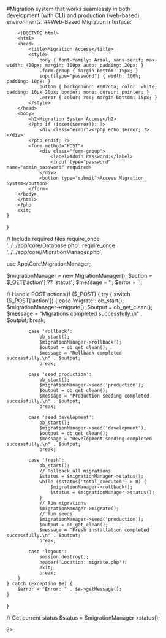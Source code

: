 #Migration system that works seamlessly in both development (with CLI) and production (web-based) environments.
##Web-Based Migration Interface:

<?php
// File: public/admin/migrate.php
// Web-based migration interface for shared hosting environments

session_start();

// Security: Only allow access with proper authentication
if (!isset($_SESSION['admin_authenticated']) || $_SESSION['admin_authenticated'] !== true) {
    // Simple authentication for migration access
    if (isset($_POST['admin_password'])) {
        $adminPassword = 'MigrateAdmin2025!'; // Change this to a secure password
        if ($_POST['admin_password'] === $adminPassword) {
            $_SESSION['admin_authenticated'] = true;
        } else {
            $error = 'Invalid password';
        }
    }
    
    if (!isset($_SESSION['admin_authenticated'])) {
        ?>
        <!DOCTYPE html>
        <html>
        <head>
            <title>Migration Access</title>
            <style>
                body { font-family: Arial, sans-serif; max-width: 400px; margin: 100px auto; padding: 20px; }
                .form-group { margin-bottom: 15px; }
                input[type="password"] { width: 100%; padding: 10px; }
                button { background: #007cba; color: white; padding: 10px 20px; border: none; cursor: pointer; }
                .error { color: red; margin-bottom: 15px; }
            </style>
        </head>
        <body>
            <h2>Migration System Access</h2>
            <?php if (isset($error)): ?>
                <div class="error"><?php echo $error; ?></div>
            <?php endif; ?>
            <form method="POST">
                <div class="form-group">
                    <label>Admin Password:</label>
                    <input type="password" name="admin_password" required>
                </div>
                <button type="submit">Access Migration System</button>
            </form>
        </body>
        </html>
        <?php
        exit;
    }
}

// Include required files
require_once '../../app/core/Database.php';
require_once '../../app/core/MigrationManager.php';

use App\Core\MigrationManager;

$migrationManager = new MigrationManager();
$action = $_GET['action'] ?? 'status';
$message = '';
$error = '';

// Handle POST actions
if ($_POST) {
    try {
        switch ($_POST['action']) {
            case 'migrate':
                ob_start();
                $migrationManager->migrate();
                $output = ob_get_clean();
                $message = "Migrations completed successfully.\n" . $output;
                break;
                
            case 'rollback':
                ob_start();
                $migrationManager->rollback();
                $output = ob_get_clean();
                $message = "Rollback completed successfully.\n" . $output;
                break;
                
            case 'seed_production':
                ob_start();
                $migrationManager->seed('production');
                $output = ob_get_clean();
                $message = "Production seeding completed successfully.\n" . $output;
                break;
                
            case 'seed_development':
                ob_start();
                $migrationManager->seed('development');
                $output = ob_get_clean();
                $message = "Development seeding completed successfully.\n" . $output;
                break;
                
            case 'fresh':
                ob_start();
                // Rollback all migrations
                $status = $migrationManager->status();
                while ($status['total_executed'] > 0) {
                    $migrationManager->rollback();
                    $status = $migrationManager->status();
                }
                // Run migrations
                $migrationManager->migrate();
                // Run seeds
                $migrationManager->seed('production');
                $output = ob_get_clean();
                $message = "Fresh installation completed successfully.\n" . $output;
                break;
                
            case 'logout':
                session_destroy();
                header('Location: migrate.php');
                exit;
                break;
        }
    } catch (Exception $e) {
        $error = "Error: " . $e->getMessage();
    }
}

// Get current status
$status = $migrationManager->status();

?>
<!DOCTYPE html>
<html lang="en">
<head>
    <meta charset="UTF-8">
    <meta name="viewport" content="width=device-width, initial-scale=1.0">
    <title>Database Migration System</title>
    <style>
        * {
            margin: 0;
            padding: 0;
            box-sizing: border-box;
        }
        
        body {
            font-family: -apple-system, BlinkMacSystemFont, 'Segoe UI', Roboto, sans-serif;
            background-color: #f5f5f5;
            color: #333;
            line-height: 1.6;
        }
        
        .container {
            max-width: 1200px;
            margin: 0 auto;
            padding: 20px;
        }
        
        .header {
            background: white;
            padding: 20px;
            border-radius: 8px;
            box-shadow: 0 2px 4px rgba(0,0,0,0.1);
            margin-bottom: 20px;
            display: flex;
            justify-content: space-between;
            align-items: center;
        }
        
        .card {
            background: white;
            padding: 20px;
            border-radius: 8px;
            box-shadow: 0 2px 4px rgba(0,0,0,0.1);
            margin-bottom: 20px;
        }
        
        .btn {
            background: #007cba;
            color: white;
            padding: 10px 20px;
            border: none;
            border-radius: 4px;
            cursor: pointer;
            text-decoration: none;
            display: inline-block;
            margin-right: 10px;
            margin-bottom: 10px;
            transition: background-color 0.3s;
        }
        
        .btn:hover {
            background: #005a87;
        }
        
        .btn-danger {
            background: #dc3545;
        }
        
        .btn-danger:hover {
            background: #c82333;
        }
        
        .btn-warning {
            background: #ffc107;
            color: #333;
        }
        
        .btn-warning:hover {
            background: #e0a800;
        }
        
        .btn-success {
            background: #28a745;
        }
        
        .btn-success:hover {
            background: #218838;
        }
        
        .status-grid {
            display: grid;
            grid-template-columns: 1fr 1fr;
            gap: 20px;
        }
        
        .migration-list {
            max-height: 300px;
            overflow-y: auto;
            border: 1px solid #ddd;
            border-radius: 4px;
            padding: 10px;
        }
        
        .migration-item {
            padding: 8px;
            border-bottom: 1px solid #eee;
            display: flex;
            align-items: center;
        }
        
        .migration-item:last-child {
            border-bottom: none;
        }
        
        .status-icon {
            margin-right: 10px;
            font-weight: bold;
        }
        
        .executed {
            color: #28a745;
        }
        
        .pending {
            color: #ffc107;
        }
        
        .alert {
            padding: 15px;
            border-radius: 4px;
            margin-bottom: 20px;
        }
        
        .alert-success {
            background: #d4edda;
            color: #155724;
            border: 1px solid #c3e6cb;
        }
        
        .alert-danger {
            background: #f8d7da;
            color: #721c24;
            border: 1px solid #f5c6cb;
        }
        
        .log-output {
            background: #f8f9fa;
            border: 1px solid #dee2e6;
            border-radius: 4px;
            padding: 15px;
            font-family: 'Courier New', monospace;
            white-space: pre-wrap;
            max-height: 200px;
            overflow-y: auto;
        }
        
        .warning-box {
            background: #fff3cd;
            color: #856404;
            border: 1px solid #ffeaa7;
            border-radius: 4px;
            padding: 15px;
            margin-bottom: 20px;
        }
        
        .actions-grid {
            display: grid;
            grid-template-columns: repeat(auto-fit, minmax(200px, 1fr));
            gap: 15px;
        }
        
        .action-card {
            border: 1px solid #ddd;
            border-radius: 8px;
            padding: 15px;
            text-align: center;
        }
        
        .action-card h4 {
            margin-bottom: 10px;
            color: #333;
        }
        
        .action-card p {
            font-size: 0.9em;
            color: #666;
            margin-bottom: 15px;
        }
        
        @media (max-width: 768px) {
            .status-grid {
                grid-template-columns: 1fr;
            }
            
            .header {
                flex-direction: column;
                text-align: center;
            }
            
            .header h1 {
                margin-bottom: 10px;
            }
        }
    </style>
</head>
<body>
    <div class="container">
        <div class="header">
            <h1>🗂️ Database Migration System</h1>
            <form method="POST" style="margin: 0;">
                <input type="hidden" name="action" value="logout">
                <button type="submit" class="btn btn-danger">Logout</button>
            </form>
        </div>
        
        <?php if ($message): ?>
            <div class="alert alert-success">
                <strong>Success!</strong><br>
                <div class="log-output"><?php echo htmlspecialchars($message); ?></div>
            </div>
        <?php endif; ?>
        
        <?php if ($error): ?>
            <div class="alert alert-danger">
                <strong>Error!</strong><br>
                <?php echo htmlspecialchars($error); ?>
            </div>
        <?php endif; ?>
        
        <div class="warning-box">
            <strong>⚠️ Production Environment Notice:</strong><br>
            This is a web-based migration interface designed for shared hosting environments. 
            Always backup your database before running migrations in production!
        </div>
        
        <div class="card">
            <h3>📊 Migration Status</h3>
            <div class="status-grid">
                <div>
                    <h4>Summary</h4>
                    <p><strong>Executed:</strong> <?php echo $status['total_executed']; ?> migrations</p>
                    <p><strong>Pending:</strong> <?php echo $status['total_pending']; ?> migrations</p>
                </div>
                <div>
                    <h4>Quick Stats</h4>
                    <p><strong>Database:</strong> Connected ✅</p>
                    <p><strong>Environment:</strong> <?php echo $_SERVER['HTTP_HOST']; ?></p>
                    <p><strong>Last Check:</strong> <?php echo date('Y-m-d H:i:s'); ?></p>
                </div>
            </div>
        </div>
        
        <div class="status-grid">
            <div class="card">
                <h4>✅ Executed Migrations</h4>
                <div class="migration-list">
                    <?php if (empty($status['executed'])): ?>
                        <p>No migrations have been executed yet.</p>
                    <?php else: ?>
                        <?php foreach ($status['executed'] as $migration): ?>
                            <div class="migration-item">
                                <span class="status-icon executed">✓</span>
                                <?php echo htmlspecialchars($migration); ?>
                            </div>
                        <?php endforeach; ?>
                    <?php endif; ?>
                </div>
            </div>
            
            <div class="card">
                <h4>⏳ Pending Migrations</h4>
                <div class="migration-list">
                    <?php if (empty($status['pending'])): ?>
                        <p>No pending migrations. System is up to date!</p>
                    <?php else: ?>
                        <?php foreach ($status['pending'] as $migration): ?>
                            <div class="migration-item">
                                <span class="status-icon pending">•</span>
                                <?php echo htmlspecialchars($migration); ?>
                            </div>
                        <?php endforeach; ?>
                    <?php endif; ?>
                </div>
            </div>
        </div>
        
        <div class="card">
            <h3>🚀 Actions</h3>
            <div class="actions-grid">
                <div class="action-card">
                    <h4>Run Migrations</h4>
                    <p>Execute all pending database migrations</p>
                    <form method="POST">
                        <input type="hidden" name="action" value="migrate">
                        <button type="submit" class="btn btn-success" 
                                <?php echo empty($status['pending']) ? 'disabled' : ''; ?>>
                            Run Migrations
                        </button>
                    </form>
                </div>
                
                <div class="action-card">
                    <h4>Rollback</h4>
                    <p>Rollback the last batch of migrations</p>
                    <form method="POST">
                        <input type="hidden" name="action" value="rollback">
                        <button type="submit" class="btn btn-warning"
                                onclick="return confirm('Are you sure you want to rollback migrations? This cannot be undone!')"
                                <?php echo empty($status['executed']) ? 'disabled' : ''; ?>>
                            Rollback
                        </button>
                    </form>
                </div>
                
                <div class="action-card">
                    <h4>Seed Production</h4>
                    <p>Run production-safe data seeders</p>
                    <form method="POST">
                        <input type="hidden" name="action" value="seed_production">
                        <button type="submit" class="btn">Seed Production</button>
                    </form>
                </div>
                
                <div class="action-card">
                    <h4>Seed Development</h4>
                    <p>Run all seeders including sample data</p>
                    <form method="POST">
                        <input type="hidden" name="action" value="seed_development">
                        <button type="submit" class="btn">Seed Development</button>
                    </form>
                </div>
                
                <div class="action-card">
                    <h4>Fresh Install</h4>
                    <p>Rollback all, migrate, and seed (DESTRUCTIVE)</p>
                    <form method="POST">
                        <input type="hidden" name="action" value="fresh">
                        <button type="submit" class="btn btn-danger"
                                onclick="return confirm('⚠️ WARNING: This will DELETE ALL DATA and reinstall everything! Are you absolutely sure?')">
                            Fresh Install
                        </button>
                    </form>
                </div>
                
                <div class="action-card">
                    <h4>Refresh Status</h4>
                    <p>Check current migration status</p>
                    <a href="migrate.php" class="btn">Refresh</a>
                </div>
            </div>
        </div>
        
        <div class="card">
            <h3>📖 Documentation</h3>
            <ul>
                <li><strong>Migrations:</strong> Database schema changes that can be run and rolled back</li>
                <li><strong>Seeds:</strong> Data population scripts for initial setup</li>
                <li><strong>Production Seeds:</strong> Safe data for production environments</li>
                <li><strong>Development Seeds:</strong> Sample data for testing and development</li>
                <li><strong>Fresh Install:</strong> Complete reset - use with extreme caution!</li>
            </ul>
        </div>
        
        <div class="card">
            <h3>🔧 File Upload Interface</h3>
            <p>To add new migrations or seeders in a shared hosting environment:</p>
            <ol>
                <li>Create your migration/seeder files locally</li>
                <li>Upload them to <code>database/migrations/</code> or <code>database/seeds/</code></li>
                <li>Return to this interface and run the migrations</li>
            </ol>
        </div>
    </div>
</body>
</html>

#MigrationManager for shared hosting:
<?php

namespace App\Core;

use PDO;
use PDOException;
use Exception;

class MigrationManager {
    private $db;
    private $migrationsPath;
    private $seedsPath;
    
    public function __construct() {
        $this->db = Database::connect();
        $this->migrationsPath = dirname(__DIR__, 2) . '/database/migrations/';
        $this->seedsPath = dirname(__DIR__, 2) . '/database/seeds/';
        
        // Ensure directories exist
        if (!is_dir($this->migrationsPath)) {
            mkdir($this->migrationsPath, 0755, true);
        }
        if (!is_dir($this->seedsPath)) {
            mkdir($this->seedsPath, 0755, true);
        }
        
        $this->createMigrationsTable();
    }
    
    /**
     * Create migrations tracking table
     */
    private function createMigrationsTable() {
        try {
            $sql = "CREATE TABLE IF NOT EXISTS migrations (
                id INT AUTO_INCREMENT PRIMARY KEY,
                migration VARCHAR(255) NOT NULL UNIQUE,
                batch INT NOT NULL,
                executed_at TIMESTAMP DEFAULT CURRENT_TIMESTAMP
            )";
            $this->db->exec($sql);
        } catch (PDOException $e) {
            $this->log("Error creating migrations table: " . $e->getMessage());
            throw $e;
        }
    }
    
    /**
     * Run all pending migrations
     */
    public function migrate() {
        try {
            $this->log("Starting migration process...");
            
            $migrations = $this->getPendingMigrations();
            if (empty($migrations)) {
                $this->log("No pending migrations found.");
                return true;
            }
            
            $batch = $this->getNextBatchNumber();
            
            foreach ($migrations as $migration) {
                $this->runMigration($migration, $batch);
            }
            
            $this->log("Migration process completed successfully.");
            return true;
            
        } catch (Exception $e) {
            $this->log("Migration failed: " . $e->getMessage());
            throw $e;
        }
    }
    
    /**
     * Rollback the last batch of migrations
     */
    public function rollback() {
        try {
            $this->log("Starting rollback process...");
            
            $lastBatch = $this->getLastBatch();
            if (!$lastBatch) {
                $this->log("No migrations to rollback.");
                return true;
            }
            
            $migrations = $this->getMigrationsInBatch($lastBatch);
            
            // Rollback in reverse order
            foreach (array_reverse($migrations) as $migration) {
                $this->rollbackMigration($migration);
            }
            
            $this->log("Rollback completed successfully.");
            return true;
            
        } catch (Exception $e) {
            $this->log("Rollback failed: " . $e->getMessage());
            throw $e;
        }
    }
    
    /**
     * Get pending migrations
     */
    private function getPendingMigrations() {
        $allMigrations = $this->getAllMigrationFiles();
        $executedMigrations = $this->getExecutedMigrations();
        
        return array_diff($allMigrations, $executedMigrations);
    }
    
    /**
     * Get all migration files
     */
    private function getAllMigrationFiles() {
        $files = glob($this->migrationsPath . '*.php');
        return array_map('basename', $files, array_fill(0, count($files), '.php'));
    }
    
    /**
     * Get executed migrations
     */
    private function getExecutedMigrations() {
        $stmt = $this->db->query("SELECT migration FROM migrations ORDER BY id");
        return $stmt->fetchAll(PDO::FETCH_COLUMN);
    }
    
    /**
     * Run a single migration
     */
    private function runMigration($migration, $batch) {
        $this->log("Running migration: {$migration}");
        
        try {
            $this->db->beginTransaction();
            
            // Include and execute migration
            $migrationClass = $this->loadMigrationClass($migration);
            $migrationClass->up();
            
            // Record migration
            $stmt = $this->db->prepare("INSERT INTO migrations (migration, batch) VALUES (?, ?)");
            $stmt->execute([$migration, $batch]);
            
            $this->db->commit();
            $this->log("Migration completed: {$migration}");
            
        } catch (Exception $e) {
            $this->db->rollBack();
            $this->log("Migration failed: {$migration} - " . $e->getMessage());
            throw $e;
        }
    }
    
    /**
     * Rollback a single migration
     */
    private function rollbackMigration($migration) {
        $this->log("Rolling back migration: {$migration}");
        
        try {
            $this->db->beginTransaction();
            
            // Include and execute rollback
            $migrationClass = $this->loadMigrationClass($migration);
            $migrationClass->down();
            
            // Remove migration record
            $stmt = $this->db->prepare("DELETE FROM migrations WHERE migration = ?");
            $stmt->execute([$migration]);
            
            $this->db->commit();
            $this->log("Rollback completed: {$migration}");
            
        } catch (Exception $e) {
            $this->db->rollBack();
            $this->log("Rollback failed: {$migration} - " . $e->getMessage());
            throw $e;
        }
    }
    
    /**
     * Load migration class
     */
    private function loadMigrationClass($migration) {
        $filePath = $this->migrationsPath . $migration . '.php';
        
        if (!file_exists($filePath)) {
            throw new Exception("Migration file not found: {$filePath}");
        }
        
        require_once $filePath;
        
        // Extract class name from filename
        $className = $this->getClassNameFromFile($migration);
        
        if (!class_exists($className)) {
            throw new Exception("Migration class not found: {$className}");
        }
        
        return new $className($this->db);
    }
    
    /**
     * Extract class name from migration filename
     */
    private function getClassNameFromFile($filename) {
        // Remove timestamp prefix and convert to PascalCase
        $parts = explode('_', preg_replace('/^\d{4}_\d{2}_\d{2}_\d{6}_/', '', $filename));
        return implode('', array_map('ucfirst', $parts));
    }
    
    /**
     * Get next batch number
     */
    private function getNextBatchNumber() {
        $stmt = $this->db->query("SELECT MAX(batch) FROM migrations");
        $lastBatch = $stmt->fetchColumn();
        return $lastBatch ? $lastBatch + 1 : 1;
    }
    
    /**
     * Get last batch number
     */
    private function getLastBatch() {
        $stmt = $this->db->query("SELECT MAX(batch) FROM migrations");
        return $stmt->fetchColumn();
    }
    
    /**
     * Get migrations in specific batch
     */
    private function getMigrationsInBatch($batch) {
        $stmt = $this->db->prepare("SELECT migration FROM migrations WHERE batch = ? ORDER BY id");
        $stmt->execute([$batch]);
        return $stmt->fetchAll(PDO::FETCH_COLUMN);
    }
    
    /**
     * Run seeders
     */
    public function seed($environment = 'development') {
        try {
            $this->log("Starting seeding process for environment: {$environment}");
            
            $seeders = $this->getSeederFiles($environment);
            
            foreach ($seeders as $seeder) {
                $this->runSeeder($seeder);
            }
            
            $this->log("Seeding completed successfully.");
            return true;
            
        } catch (Exception $e) {
            $this->log("Seeding failed: " . $e->getMessage());
            throw $e;
        }
    }
    
    /**
     * Get seeder files for environment
     */
    private function getSeederFiles($environment) {
        $pattern = $this->seedsPath . "*.php";
        $files = glob($pattern);
        
        $seeders = [];
        foreach ($files as $file) {
            $filename = basename($file, '.php');
            
            // Include all seeders for development, only production-safe for production
            if ($environment === 'development' || strpos($filename, 'production') !== false) {
                $seeders[] = $filename;
            }
        }
        
        // Sort to ensure consistent order
        sort($seeders);
        return $seeders;
    }
    
    /**
     * Run a single seeder
     */
    private function runSeeder($seeder) {
        $this->log("Running seeder: {$seeder}");
        
        try {
            $this->db->beginTransaction();
            
            $seederClass = $this->loadSeederClass($seeder);
            $seederClass->run();
            
            $this->db->commit();
            $this->log("Seeder completed: {$seeder}");
            
        } catch (Exception $e) {
            $this->db->rollBack();
            $this->log("Seeder failed: {$seeder} - " . $e->getMessage());
            throw $e;
        }
    }
    
    /**
     * Load seeder class
     */
    private function loadSeederClass($seeder) {
        $filePath = $this->seedsPath . $seeder . '.php';
        
        if (!file_exists($filePath)) {
            throw new Exception("Seeder file not found: {$filePath}");
        }
        
        require_once $filePath;
        
        $className = $this->getClassNameFromFile($seeder);
        
        if (!class_exists($className)) {
            throw new Exception("Seeder class not found: {$className}");
        }
        
        return new $className($this->db);
    }
    
    /**
     * Create a new migration file
     */
    public function createMigration($name) {
        $timestamp = date('Y_m_d_His');
        $filename = "{$timestamp}_{$name}.php";
        $className = $this->getClassNameFromFile($name);
        
        $template = $this->getMigrationTemplate($className);
        
        $filePath = $this->migrationsPath . $filename;
        file_put_contents($filePath, $template);
        
        $this->log("Migration created: {$filename}");
        return $filePath;
    }
    
    /**
     * Create a new seeder file
     */
    public function createSeeder($name) {
        $filename = "{$name}.php";
        $className = $this->getClassNameFromFile($name);
        
        $template = $this->getSeederTemplate($className);
        
        $filePath = $this->seedsPath . $filename;
        file_put_contents($filePath, $template);
        
        $this->log("Seeder created: {$filename}");
        return $filePath;
    }
    
    /**
     * Get migration template
     */
    private function getMigrationTemplate($className) {
        return "<?php

class {$className} {
    private \$db;
    
    public function __construct(\$db) {
        \$this->db = \$db;
    }
    
    /**
     * Run the migration
     */
    public function up() {
        // Add your migration code here
        \$sql = \"
            -- Your SQL here
        \";
        
        \$this->db->exec(\$sql);
    }
    
    /**
     * Reverse the migration
     */
    public function down() {
        // Add your rollback code here
        \$sql = \"
            -- Your rollback SQL here
        \";
        
        \$this->db->exec(\$sql);
    }
}
";
    }
    
    /**
     * Get seeder template
     */
    private function getSeederTemplate($className) {
        return "<?php

class {$className} {
    private \$db;
    
    public function __construct(\$db) {
        \$this->db = \$db;
    }
    
    /**
     * Run the seeder
     */
    public function run() {
        // Add your seeding code here
        \$data = [
            // Your data here
        ];
        
        foreach (\$data as \$row) {
            \$stmt = \$this->db->prepare(\"INSERT INTO table_name (column1, column2) VALUES (?, ?)\");
            \$stmt->execute([\$row['column1'], \$row['column2']]);
        }
    }
}
";
    }
    
    /**
     * Log message
     */
    private function log($message) {
        $timestamp = date('Y-m-d H:i:s');
        $logMessage = "[{$timestamp}] {$message}" . PHP_EOL;
        
        // Log to file (ensure directory exists and is writable)
        $logFile = dirname(__DIR__, 2) . '/database/migration.log';
        $logDir = dirname($logFile);
        
        if (!is_dir($logDir)) {
            mkdir($logDir, 0755, true);
        }
        
        // Try to write to log file, but don't fail if we can't
        try {
            file_put_contents($logFile, $logMessage, FILE_APPEND | LOCK_EX);
        } catch (Exception $e) {
            // Fallback: output directly if we can't write to file
            if (php_sapi_name() === 'cli') {
                echo "Warning: Could not write to log file. " . $e->getMessage() . "\n";
            }
        }
        
        // Also output to console if running from CLI, or to output buffer for web
        if (php_sapi_name() === 'cli') {
            echo $logMessage;
        } else {
            // For web interface, output directly so it can be captured
            echo $logMessage;
            @ob_flush();
            @flush();
        }
    }
    
    /**
     * Check if running in shared hosting environment
     */
    public function isSharedHosting() {
        // Check for common shared hosting indicators
        $indicators = [
            !function_exists('exec'),
            !function_exists('shell_exec'),
            !function_exists('system'),
            php_sapi_name() !== 'cli',
            isset($_SERVER['HTTP_HOST'])
        ];
        
        return count(array_filter($indicators)) >= 3;
    }
    
    /**
     * Get environment info for shared hosting
     */
    public function getEnvironmentInfo() {
        return [
            'php_version' => PHP_VERSION,
            'sapi' => php_sapi_name(),
            'is_cli' => php_sapi_name() === 'cli',
            'is_shared_hosting' => $this->isSharedHosting(),
            'max_execution_time' => ini_get('max_execution_time'),
            'memory_limit' => ini_get('memory_limit'),
            'upload_max_filesize' => ini_get('upload_max_filesize'),
            'post_max_size' => ini_get('post_max_size'),
            'server_software' => $_SERVER['SERVER_SOFTWARE'] ?? 'Unknown',
            'document_root' => $_SERVER['DOCUMENT_ROOT'] ?? 'Unknown'
        ];
    }
    
    /**
     * Validate shared hosting environment
     */
    public function validateEnvironment() {
        $issues = [];
        
        // Check PHP version
        if (version_compare(PHP_VERSION, '7.4', '<')) {
            $issues[] = 'PHP 7.4 or higher required. Current: ' . PHP_VERSION;
        }
        
        // Check PDO extension
        if (!extension_loaded('pdo')) {
            $issues[] = 'PDO extension is required but not loaded';
        }
        
        if (!extension_loaded('pdo_mysql')) {
            $issues[] = 'PDO MySQL extension is required but not loaded';
        }
        
        // Check database connection
        try {
            $this->db->query('SELECT 1');
        } catch (Exception $e) {
            $issues[] = 'Database connection failed: ' . $e->getMessage();
        }
        
        // Check directory permissions
        $directories = [
            $this->migrationsPath,
            $this->seedsPath,
            dirname(__DIR__, 2) . '/database'
        ];
        
        foreach ($directories as $dir) {
            if (!is_dir($dir)) {
                $issues[] = "Directory does not exist: {$dir}";
            } elseif (!is_readable($dir)) {
                $issues[] = "Directory is not readable: {$dir}";
            }
        }
        
        return [
            'valid' => empty($issues),
            'issues' => $issues,
            'environment' => $this->getEnvironmentInfo()
        ];
    }
    
    /**
     * Get migration status
     */
    public function status() {
        $executed = $this->getExecutedMigrations();
        $pending = $this->getPendingMigrations();
        
        return [
            'executed' => $executed,
            'pending' => $pending,
            'total_executed' => count($executed),
            'total_pending' => count($pending)
        ];
    }
}

#file upload interface for shared hosting:
<?php
// File: public/admin/upload.php
// File upload interface for migrations and seeders in shared hosting

session_start();

// Security check
if (!isset($_SESSION['admin_authenticated']) || $_SESSION['admin_authenticated'] !== true) {
    header('Location: migrate.php');
    exit;
}

$message = '';
$error = '';

// Handle file uploads
if ($_POST && isset($_FILES['migration_file'])) {
    try {
        $uploadType = $_POST['upload_type'];
        $file = $_FILES['migration_file'];
        
        // Validate file
        if ($file['error'] !== UPLOAD_ERR_OK) {
            throw new Exception('File upload error: ' . $file['error']);
        }
        
        if ($file['size'] > 1024 * 1024) { // 1MB limit
            throw new Exception('File too large. Maximum size is 1MB.');
        }
        
        $fileExtension = pathinfo($file['name'], PATHINFO_EXTENSION);
        if ($fileExtension !== 'php') {
            throw new Exception('Only PHP files are allowed.');
        }
        
        // Validate PHP syntax
        $content = file_get_contents($file['tmp_name']);
        if (strpos($content, '<?php') !== 0) {
            throw new Exception('File must start with <?php tag.');
        }
        
        // Check for basic security issues
        $dangerousFunctions = ['exec', 'shell_exec', 'system', 'eval', 'file_get_contents'];
        foreach ($dangerousFunctions as $func) {
            if (strpos($content, $func) !== false) {
                throw new Exception("Dangerous function '{$func}' detected in file.");
            }
        }
        
        // Determine target directory
        $targetDir = $uploadType === 'migration' ? 
            '../../database/migrations/' : 
            '../../database/seeds/';
            
        if (!is_dir($targetDir)) {
            mkdir($targetDir, 0755, true);
        }
        
        // Generate filename if needed
        if ($uploadType === 'migration' && !preg_match('/^\d{4}_\d{2}_\d{2}_\d{6}_/', $file['name'])) {
            $timestamp = date('Y_m_d_His');
            $baseName = pathinfo($file['name'], PATHINFO_FILENAME);
            $newFileName = $timestamp . '_' . $baseName . '.php';
        } else {
            $newFileName = $file['name'];
        }
        
        $targetPath = $targetDir . $newFileName;
        
        // Check if file already exists
        if (file_exists($targetPath)) {
            throw new Exception('File already exists: ' . $newFileName);
        }
        
        // Move uploaded file
        if (move_uploaded_file($file['tmp_name'], $targetPath)) {
            $message = "File uploaded successfully: {$newFileName}";
        } else {
            throw new Exception('Failed to move uploaded file.');
        }
        
    } catch (Exception $e) {
        $error = $e->getMessage();
    }
}

// Get existing files
function getExistingFiles($directory) {
    $files = [];
    if (is_dir($directory)) {
        $fileList = glob($directory . '*.php');
        foreach ($fileList as $file) {
            $files[] = [
                'name' => basename($file),
                'size' => filesize($file),
                'modified' => filemtime($file)
            ];
        }
    }
    return $files;
}

$migrations = getExistingFiles('../../database/migrations/');
$seeders = getExistingFiles('../../database/seeds/');
?>

<!DOCTYPE html>
<html lang="en">
<head>
    <meta charset="UTF-8">
    <meta name="viewport" content="width=device-width, initial-scale=1.0">
    <title>Upload Migration Files</title>
    <style>
        * {
            margin: 0;
            padding: 0;
            box-sizing: border-box;
        }
        
        body {
            font-family: -apple-system, BlinkMacSystemFont, 'Segoe UI', Roboto, sans-serif;
            background-color: #f5f5f5;
            color: #333;
            line-height: 1.6;
        }
        
        .container {
            max-width: 1200px;
            margin: 0 auto;
            padding: 20px;
        }
        
        .header {
            background: white;
            padding: 20px;
            border-radius: 8px;
            box-shadow: 0 2px 4px rgba(0,0,0,0.1);
            margin-bottom: 20px;
            display: flex;
            justify-content: space-between;
            align-items: center;
        }
        
        .card {
            background: white;
            padding: 20px;
            border-radius: 8px;
            box-shadow: 0 2px 4px rgba(0,0,0,0.1);
            margin-bottom: 20px;
        }
        
        .btn {
            background: #007cba;
            color: white;
            padding: 10px 20px;
            border: none;
            border-radius: 4px;
            cursor: pointer;
            text-decoration: none;
            display: inline-block;
            margin-right: 10px;
            transition: background-color 0.3s;
        }
        
        .btn:hover {
            background: #005a87;
        }
        
        .btn-secondary {
            background: #6c757d;
        }
        
        .form-group {
            margin-bottom: 20px;
        }
        
        .form-group label {
            display: block;
            margin-bottom: 5px;
            font-weight: bold;
        }
        
        .form-control {
            width: 100%;
            padding: 10px;
            border: 1px solid #ddd;
            border-radius: 4px;
            font-size: 16px;
        }
        
        .radio-group {
            display: flex;
            gap: 20px;
            margin-bottom: 10px;
        }
        
        .radio-group label {
            font-weight: normal;
            display: flex;
            align-items: center;
            gap: 5px;
        }
        
        .file-upload-area {
            border: 2px dashed #ddd;
            border-radius: 8px;
            padding: 40px 20px;
            text-align: center;
            transition: border-color 0.3s;
        }
        
        .file-upload-area:hover {
            border-color: #007cba;
        }
        
        .file-upload-area.dragover {
            border-color: #007cba;
            background-color: #f0f8ff;
        }
        
        .alert {
            padding: 15px;
            border-radius: 4px;
            margin-bottom: 20px;
        }
        
        .alert-success {
            background: #d4edda;
            color: #155724;
            border: 1px solid #c3e6cb;
        }
        
        .alert-danger {
            background: #f8d7da;
            color: #721c24;
            border: 1px solid #f5c6cb;
        }
        
        .file-list {
            display: grid;
            grid-template-columns: repeat(auto-fill, minmax(300px, 1fr));
            gap: 20px;
        }
        
        .file-item {
            border: 1px solid #ddd;
            border-radius: 8px;
            padding: 15px;
        }
        
        .file-item h5 {
            margin-bottom: 10px;
            color: #007cba;
        }
        
        .file-meta {
            font-size: 0.9em;
            color: #666;
        }
        
        .code-preview {
            background: #f8f9fa;
            border: 1px solid #dee2e6;
            border-radius: 4px;
            padding: 15px;
            font-family: 'Courier New', monospace;
            font-size: 0.9em;
            margin-top: 20px;
        }
        
        .warning-box {
            background: #fff3cd;
            color: #856404;
            border: 1px solid #ffeaa7;
            border-radius: 4px;
            padding: 15px;
            margin-bottom: 20px;
        }
        
        .tab-container {
            margin-bottom: 20px;
        }
        
        .tab-buttons {
            display: flex;
            border-bottom: 1px solid #ddd;
        }
        
        .tab-button {
            padding: 10px 20px;
            background: none;
            border: none;
            cursor: pointer;
            border-bottom: 2px solid transparent;
        }
        
        .tab-button.active {
            border-bottom-color: #007cba;
            color: #007cba;
        }
        
        .tab-content {
            display: none;
            padding-top: 20px;
        }
        
        .tab-content.active {
            display: block;
        }
        
        @media (max-width: 768px) {
            .header {
                flex-direction: column;
                text-align: center;
            }
            
            .header h1 {
                margin-bottom: 10px;
            }
            
            .file-list {
                grid-template-columns: 1fr;
            }
        }
    </style>
</head>
<body>
    <div class="container">
        <div class="header">
            <h1>📁 Upload Migration Files</h1>
            <div>
                <a href="migrate.php" class="btn btn-secondary">← Back to Migration System</a>
            </div>
        </div>
        
        <?php if ($message): ?>
            <div class="alert alert-success">
                <strong>Success!</strong> <?php echo htmlspecialchars($message); ?>
            </div>
        <?php endif; ?>
        
        <?php if ($error): ?>
            <div class="alert alert-danger">
                <strong>Error!</strong> <?php echo htmlspecialchars($error); ?>
            </div>
        <?php endif; ?>
        
        <div class="warning-box">
            <strong>⚠️ Shared Hosting Upload Interface</strong><br>
            This interface allows you to upload migration and seeder files to your shared hosting environment. 
            Only upload files you trust, as they will have access to your database.
        </div>
        
        <div class="card">
            <h3>📤 Upload New File</h3>
            <form method="POST" enctype="multipart/form-data" id="uploadForm">
                <div class="form-group">
                    <label>File Type:</label>
                    <div class="radio-group">
                        <label>
                            <input type="radio" name="upload_type" value="migration" checked>
                            Migration
                        </label>
                        <label>
                            <input type="radio" name="upload_type" value="seeder">
                            Seeder
                        </label>
                    </div>
                </div>
                
                <div class="form-group">
                    <label>Select File (PHP only, max 1MB):</label>
                    <div class="file-upload-area" id="fileUploadArea">
                        <input type="file" name="migration_file" id="migrationFile" 
                               accept=".php" required class="form-control">
                        <p>Click to select a file or drag and drop here</p>
                        <small>Supported: .php files up to 1MB</small>
                    </div>
                </div>
                
                <button type="submit" class="btn">Upload File</button>
            </form>
        </div>
        
        <div class="tab-container">
            <div class="tab-buttons">
                <button class="tab-button active" onclick="showTab('migrations')">
                    📋 Migrations (<?php echo count($migrations); ?>)
                </button>
                <button class="tab-button" onclick="showTab('seeders')">
                    🌱 Seeders (<?php echo count($seeders); ?>)
                </button>
            </div>
            
            <div id="migrations" class="tab-content active">
                <div class="card">
                    <h3>Existing Migration Files</h3>
                    <?php if (empty($migrations)): ?>
                        <p>No migration files found.</p>
                    <?php else: ?>
                        <div class="file-list">
                            <?php foreach ($migrations as $file): ?>
                                <div class="file-item">
                                    <h5><?php echo htmlspecialchars($file['name']); ?></h5>
                                    <div class="file-meta">
                                        Size: <?php echo number_format($file['size']); ?> bytes<br>
                                        Modified: <?php echo date('Y-m-d H:i:s', $file['modified']); ?>
                                    </div>
                                </div>
                            <?php endforeach; ?>
                        </div>
                    <?php endif; ?>
                </div>
            </div>
            
            <div id="seeders" class="tab-content">
                <div class="card">
                    <h3>Existing Seeder Files</h3>
                    <?php if (empty($seeders)): ?>
                        <p>No seeder files found.</p>
                    <?php else: ?>
                        <div class="file-list">
                            <?php foreach ($seeders as $file): ?>
                                <div class="file-item">
                                    <h5><?php echo htmlspecialchars($file['name']); ?></h5>
                                    <div class="file-meta">
                                        Size: <?php echo number_format($file['size']); ?> bytes<br>
                                        Modified: <?php echo date('Y-m-d H:i:s', $file['modified']); ?>
                                    </div>
                                </div>
                            <?php endforeach; ?>
                        </div>
                    <?php endif; ?>
                </div>
            </div>
        </div>
        
        <div class="card">
            <h3>📝 Migration Template</h3>
            <p>Copy this template to create new migration files:</p>
            <div class="code-preview">
&lt;?php

class YourMigrationName {
    private $db;
    
    public function __construct($db) {
        $this->db = $db;
    }
    
    /**
     * Run the migration
     */
    public function up() {
        $sql = "
            CREATE TABLE your_table_name (
                id INT AUTO_INCREMENT PRIMARY KEY,
                name VARCHAR(100) NOT NULL,
                created_at TIMESTAMP DEFAULT CURRENT_TIMESTAMP
            )
        ";
        
        $this->db->exec($sql);
    }
    
    /**
     * Reverse the migration
     */
    public function down() {
        $sql = "DROP TABLE IF EXISTS your_table_name";
        $this->db->exec($sql);
    }
}
            </div>
        </div>
        
        <div class="card">
            <h3>🌱 Seeder Template</h3>
            <p>Copy this template to create new seeder files:</p>
            <div class="code-preview">
&lt;?php

class YourSeederName {
    private $db;
    
    public function __construct($db) {
        $this->db = $db;
    }
    
    /**
     * Run the seeder
     */
    public function run() {
        $data = [
            ['name' => 'Sample 1', 'value' => 'Value 1'],
            ['name' => 'Sample 2', 'value' => 'Value 2'],
        ];
        
        foreach ($data as $row) {
            // Check if data already exists
            $stmt = $this->db->prepare("SELECT COUNT(*) FROM your_table WHERE name = ?");
            $stmt->execute([$row['name']]);
            
            if ($stmt->fetchColumn() == 0) {
                $stmt = $this->db->prepare("INSERT INTO your_table (name, value) VALUES (?, ?)");
                $stmt->execute([$row['name'], $row['value']]);
                echo "Created: {$row['name']}\n";
            } else {
                echo "Already exists: {$row['name']}\n";
            }
        }
    }
}
            </div>
        </div>
        
        <div class="card">
            <h3>💡 Best Practices for Shared Hosting</h3>
            <ul>
                <li><strong>Test Locally First:</strong> Always test your migrations in a local development environment</li>
                <li><strong>Backup Database:</strong> Create a database backup before running migrations in production</li>
                <li><strong>Small Batches:</strong> Upload and run migrations in small batches to avoid timeouts</li>
                <li><strong>Check File Permissions:</strong> Ensure uploaded files have correct permissions</li>
                <li><strong>Monitor Execution Time:</strong> Shared hosting has execution time limits</li>
                <li><strong>Use Transactions:</strong> The system automatically wraps operations in transactions</li>
            </ul>
        </div>
    </div>
    
    <script>
        // Tab switching
        function showTab(tabName) {
            // Hide all tab contents
            document.querySelectorAll('.tab-content').forEach(content => {
                content.classList.remove('active');
            });
            
            // Remove active class from all buttons
            document.querySelectorAll('.tab-button').forEach(button => {
                button.classList.remove('active');
            });
            
            // Show selected tab and mark button as active
            document.getElementById(tabName).classList.add('active');
            event.target.classList.add('active');
        }
        
        // File upload drag and drop
        const fileUploadArea = document.getElementById('fileUploadArea');
        const fileInput = document.getElementById('migrationFile');
        
        fileUploadArea.addEventListener('dragover', (e) => {
            e.preventDefault();
            fileUploadArea.classList.add('dragover');
        });
        
        fileUploadArea.addEventListener('dragleave', () => {
            fileUploadArea.classList.remove('dragover');
        });
        
        fileUploadArea.addEventListener('drop', (e) => {
            e.preventDefault();
            fileUploadArea.classList.remove('dragover');
            
            const files = e.dataTransfer.files;
            if (files.length > 0) {
                fileInput.files = files;
                updateFileInfo(files[0]);
            }
        });
        
        fileInput.addEventListener('change', (e) => {
            if (e.target.files.length > 0) {
                updateFileInfo(e.target.files[0]);
            }
        });
        
        function updateFileInfo(file) {
            const info = document.querySelector('.file-upload-area p');
            info.textContent = `Selected: ${file.name} (${(file.size / 1024).toFixed(1)} KB)`;
        }
        
        // Form validation
        document.getElementById('uploadForm').addEventListener('submit', (e) => {
            const fileInput = document.getElementById('migrationFile');
            
            if (!fileInput.files.length) {
                alert('Please select a file to upload.');
                e.preventDefault();
                return;
            }
            
            const file = fileInput.files[0];
            
            // Check file extension
            if (!file.name.toLowerCase().endsWith('.php')) {
                alert('Please select a PHP file.');
                e.preventDefault();
                return;
            }
            
            // Check file size (1MB = 1048576 bytes)
            if (file.size > 1048576) {
                alert('File is too large. Maximum size is 1MB.');
                e.preventDefault();
                return;
            }
            
            // Show loading state
            const submitButton = e.target.querySelector('button[type="submit"]');
            submitButton.textContent = 'Uploading...';
            submitButton.disabled = true;
        });
    </script>
</body>
</html>

#setup script for shared hosting:
<?php
// File: public/admin/setup.php
// Web-based setup for shared hosting environments

session_start();

// Security check
$setupPassword = 'SetupVuyani2025!'; // Change this to a secure password
$isAuthenticated = false;

if (isset($_POST['setup_password'])) {
    if ($_POST['setup_password'] === $setupPassword) {
        $_SESSION['setup_authenticated'] = true;
        $isAuthenticated = true;
    } else {
        $setupError = 'Invalid setup password';
    }
} elseif (isset($_SESSION['setup_authenticated']) && $_SESSION['setup_authenticated'] === true) {
    $isAuthenticated = true;
}

if (!$isAuthenticated) {
    ?>
    <!DOCTYPE html>
    <html>
    <head>
        <title>Portfolio Setup</title>
        <style>
            body { 
                font-family: Arial, sans-serif; 
                max-width: 500px; 
                margin: 100px auto; 
                padding: 20px;
                background: #f5f5f5;
            }
            .setup-card {
                background: white;
                padding: 30px;
                border-radius: 8px;
                box-shadow: 0 2px 10px rgba(0,0,0,0.1);
            }
            .form-group { margin-bottom: 20px; }
            input[type="password"] { 
                width: 100%; 
                padding: 12px; 
                border: 1px solid #ddd;
                border-radius: 4px;
                font-size: 16px;
            }
            button { 
                background: #007cba; 
                color: white; 
                padding: 12px 25px; 
                border: none; 
                border-radius: 4px;
                cursor: pointer; 
                font-size: 16px;
                width: 100%;
            }
            button:hover { background: #005a87; }
            .error { 
                color: #dc3545; 
                margin-bottom: 15px; 
                padding: 10px;
                background: #f8d7da;
                border-radius: 4px;
            }
            h2 { color: #333; margin-bottom: 20px; text-align: center; }
            .info { 
                background: #d1ecf1; 
                color: #0c5460; 
                padding: 15px; 
                border-radius: 4px; 
                margin-bottom: 20px; 
            }
        </style>
    </head>
    <body>
        <div class="setup-card">
            <h2>🚀 Portfolio Website Setup</h2>
            
            <div class="info">
                <strong>Initial Setup Required</strong><br>
                This will create your database structure and initial configuration for your portfolio website.
            </div>
            
            <?php if (isset($setupError)): ?>
                <div class="error"><?php echo $setupError; ?></div>
            <?php endif; ?>
            
            <form method="POST">
                <div class="form-group">
                    <label>Setup Password:</label>
                    <input type="password" name="setup_password" placeholder="Enter setup password" required>
                </div>
                <button type="submit">Begin Setup</button>
            </form>
        </div>
    </body>
    </html>
    <?php
    exit;
}

// Include required files
require_once '../../app/core/Database.php';
require_once '../../app/core/MigrationManager.php';

use App\Core\MigrationManager;

$step = $_GET['step'] ?? 1;
$message = '';
$error = '';
$setupComplete = false;

// Handle setup steps
if ($_POST && isset($_POST['action'])) {
    try {
        switch ($_POST['action']) {
            case 'create_structure':
                $result = createDirectoryStructure();
                $message = $result['message'];
                break;
                
            case 'create_files':
                $result = createSystemFiles();
                $message = $result['message'];
                break;
                
            case 'test_database':
                $result = testDatabaseConnection();
                $message = $result['message'];
                break;
                
            case 'run_migrations':
                $migrationManager = new MigrationManager();
                ob_start();
                $migrationManager->migrate();
                $output = ob_get_clean();
                $message = "Database migrations completed successfully!\n" . $output;
                break;
                
            case 'run_seeds':
                $migrationManager = new MigrationManager();
                ob_start();
                $migrationManager->seed('production');
                $output = ob_get_clean();
                $message = "Production seeding completed successfully!\n" . $output;
                break;
                
            case 'complete_setup':
                // Mark setup as complete
                $_SESSION['setup_complete'] = true;
                $setupComplete = true;
                $message = "Setup completed successfully! Your portfolio website is ready to use.";
                break;
        }
    } catch (Exception $e) {
        $error = "Error: " . $e->getMessage();
    }
}

function createDirectoryStructure() {
    $directories = [
        '../../database',
        '../../database/migrations',
        '../../database/seeds',
        '../../public/images/blog',
        '../../public/images/projects', 
        '../../public/resources',
        '../../app/core'
    ];
    
    $created = [];
    $existing = [];
    
    foreach ($directories as $dir) {
        if (!is_dir($dir)) {
            if (mkdir($dir, 0755, true)) {
                $created[] = $dir;
            }
        } else {
            $existing[] = $dir;
        }
    }
    
    $message = "Directory structure created!\n";
    if (!empty($created)) {
        $message .= "Created: " . implode(', ', $created) . "\n";
    }
    if (!empty($existing)) {
        $message .= "Already existed: " . implode(', ', $existing) . "\n";
    }
    
    return ['success' => true, 'message' => $message];
}

function createSystemFiles() {
    $files = [
        '../../database/migrations/2025_01_24_120000_create_users_table.php' => getUsersMigration(),
        '../../database/migrations/2025_01_24_120001_create_project_categories_table.php' => getProjectCategoriesMigration(),
        '../../database/migrations/2025_01_24_120002_create_projects_table.php' => getProjectsMigration(),
        '../../database/migrations/2025_01_24_120003_create_blog_categories_table.php' => getBlogCategoriesMigration(),
        '../../database/migrations/2025_01_24_120004_create_blog_posts_table.php' => getBlogPostsMigration(),
        '../../database/migrations/2025_01_24_120005_create_resources_table.php' => getResourcesMigration(),
        '../../database/migrations/2025_01_24_120006_create_contact_submissions_table.php' => getContactSubmissionsMigration(),
        '../../database/seeds/01_production_users_seeder.php' => getUsersSeeder(),
        '../../database/seeds/02_production_project_categories_seeder.php' => getProjectCategoriesSeeder(),
        '../../database/seeds/03_production_blog_categories_seeder.php' => getBlogCategoriesSeeder(),
    ];
    
    $created = [];
    $existing = [];
    
    foreach ($files as $filePath => $content) {
        if (!file_exists($filePath)) {
            file_put_contents($filePath, $content);
            $created[] = basename($filePath);
        } else {
            $existing[] = basename($filePath);
        }
    }
    
    $message = "System files created!\n";
    if (!empty($created)) {
        $message .= "Created: " . implode(', ', $created) . "\n";
    }
    if (!empty($existing)) {
        $message .= "Already existed: " . implode(', ', $existing) . "\n";
    }
    
    return ['success' => true, 'message' => $message];
}

function testDatabaseConnection() {
    try {
        require_once '../../app/core/Database.php';
        $db = App\Core\Database::connect();
        $stmt = $db->query('SELECT 1');
        $result = $stmt->fetch();
        
        if ($result) {
            return ['success' => true, 'message' => 'Database connection successful! ✅'];
        } else {
            throw new Exception('Database query failed');
        }
    } catch (Exception $e) {
        throw new Exception('Database connection failed: ' . $e->getMessage());
    }
}

// Migration content functions (abbreviated for space)
function getUsersMigration() {
    return '<?php

class CreateUsersTable {
    private $db;
    
    public function __construct($db) {
        $this->db = $db;
    }
    
    public function up() {
        $sql = "
            CREATE TABLE users (
                id INT AUTO_INCREMENT PRIMARY KEY,
                username VARCHAR(50) NOT NULL UNIQUE,
                email VARCHAR(100) NOT NULL UNIQUE,
                password VARCHAR(255) NOT NULL,
                first_name VARCHAR(50),
                last_name VARCHAR(50),
                role ENUM(\'user\', \'admin\') DEFAULT \'user\',
                created_at TIMESTAMP DEFAULT CURRENT_TIMESTAMP,
                updated_at TIMESTAMP DEFAULT CURRENT_TIMESTAMP ON UPDATE CURRENT_TIMESTAMP
            )
        ";
        
        $this->db->exec($sql);
    }
    
    public function down() {
        $sql = "DROP TABLE IF EXISTS users";
        $this->db->exec($sql);
    }
}
';
}

function getProjectCategoriesMigration() {
    return '<?php

class CreateProjectCategoriesTable {
    private $db;
    
    public function __construct($db) {
        $this->db = $db;
    }
    
    public function up() {
        $sql = "
            CREATE TABLE project_categories (
                id INT AUTO_INCREMENT PRIMARY KEY,
                name VARCHAR(50) NOT NULL,
                slug VARCHAR(50) NOT NULL UNIQUE,
                parent_id INT NULL,
                description TEXT,
                created_at TIMESTAMP DEFAULT CURRENT_TIMESTAMP,
                updated_at TIMESTAMP DEFAULT CURRENT_TIMESTAMP ON UPDATE CURRENT_TIMESTAMP,
                FOREIGN KEY (parent_id) REFERENCES project_categories(id) ON DELETE SET NULL
            )
        ";
        
        $this->db->exec($sql);
    }
    
    public function down() {
        $sql = "DROP TABLE IF EXISTS project_categories";
        $this->db->exec($sql);
    }
}
';
}

function getProjectsMigration() {
    return '<?php

class CreateProjectsTable {
    private $db;
    
    public function __construct($db) {
        $this->db = $db;
    }
    
    public function up() {
        $sql = "
            CREATE TABLE projects (
                id INT AUTO_INCREMENT PRIMARY KEY,
                title VARCHAR(100) NOT NULL,
                slug VARCHAR(100) NOT NULL UNIQUE,
                description TEXT NOT NULL,
                content LONGTEXT,
                category_id INT NOT NULL,
                featured_image VARCHAR(255),
                client VARCHAR(100),
                completion_date DATE,
                technologies VARCHAR(255),
                project_url VARCHAR(255),
                github_url VARCHAR(255),
                is_featured BOOLEAN DEFAULT FALSE,
                created_at TIMESTAMP DEFAULT CURRENT_TIMESTAMP,
                updated_at TIMESTAMP DEFAULT CURRENT_TIMESTAMP ON UPDATE CURRENT_TIMESTAMP,
                FOREIGN KEY (category_id) REFERENCES project_categories(id)
            )
        ";
        
        $this->db->exec($sql);
    }
    
    public function down() {
        $sql = "DROP TABLE IF EXISTS projects";
        $this->db->exec($sql);
    }
}
';
}

function getBlogCategoriesMigration() {
    return '<?php

class CreateBlogCategoriesTable {
    private $db;
    
    public function __construct($db) {
        $this->db = $db;
    }
    
    public function up() {
        $sql = "
            CREATE TABLE blog_categories (
                id INT AUTO_INCREMENT PRIMARY KEY,
                name VARCHAR(50) NOT NULL,
                slug VARCHAR(50) NOT NULL UNIQUE,
                description TEXT,
                created_at TIMESTAMP DEFAULT CURRENT_TIMESTAMP,
                updated_at TIMESTAMP DEFAULT CURRENT_TIMESTAMP ON UPDATE CURRENT_TIMESTAMP
            )
        ";
        
        $this->db->exec($sql);
    }
    
    public function down() {
        $sql = "DROP TABLE IF EXISTS blog_categories";
        $this->db->exec($sql);
    }
}
';
}

function getBlogPostsMigration() {
    return '<?php

class CreateBlogPostsTable {
    private $db;
    
    public function __construct($db) {
        $this->db = $db;
    }
    
    public function up() {
        $sql = "
            CREATE TABLE blog_posts (
                id INT AUTO_INCREMENT PRIMARY KEY,
                title VARCHAR(200) NOT NULL,
                slug VARCHAR(200) NOT NULL UNIQUE,
                excerpt TEXT,
                content LONGTEXT NOT NULL,
                featured_image VARCHAR(255),
                category_id INT,
                author_id INT NOT NULL,
                status ENUM(\'draft\', \'published\') DEFAULT \'draft\',
                is_featured BOOLEAN DEFAULT FALSE,
                views INT DEFAULT 0,
                published_at TIMESTAMP NULL,
                created_at TIMESTAMP DEFAULT CURRENT_TIMESTAMP,
                updated_at TIMESTAMP DEFAULT CURRENT_TIMESTAMP ON UPDATE CURRENT_TIMESTAMP,
                FOREIGN KEY (category_id) REFERENCES blog_categories(id) ON DELETE SET NULL,
                FOREIGN KEY (author_id) REFERENCES users(id)
            )
        ";
        
        $this->db->exec($sql);
    }
    
    public function down() {
        $sql = "DROP TABLE IF EXISTS blog_posts";
        $this->db->exec($sql);
    }
}
';
}

function getResourcesMigration() {
    return '<?php

class CreateResourcesTable {
    private $db;
    
    public function __construct($db) {
        $this->db = $db;
    }
    
    public function up() {
        $sql = "
            CREATE TABLE resources (
                id INT AUTO_INCREMENT PRIMARY KEY,
                title VARCHAR(200) NOT NULL,
                slug VARCHAR(200) NOT NULL UNIQUE,
                description TEXT,
                file_path VARCHAR(255) NOT NULL,
                file_size INT,
                file_type VARCHAR(50),
                thumbnail VARCHAR(255),
                download_count INT DEFAULT 0,
                requires_login BOOLEAN DEFAULT TRUE,
                author_id INT NOT NULL,
                status ENUM(\'draft\', \'published\') DEFAULT \'draft\',
                created_at TIMESTAMP DEFAULT CURRENT_TIMESTAMP,
                updated_at TIMESTAMP DEFAULT CURRENT_TIMESTAMP ON UPDATE CURRENT_TIMESTAMP,
                FOREIGN KEY (author_id) REFERENCES users(id)
            )
        ";
        
        $this->db->exec($sql);
    }
    
    public function down() {
        $sql = "DROP TABLE IF EXISTS resources";
        $this->db->exec($sql);
    }
}
';
}

function getContactSubmissionsMigration() {
    return '<?php

class CreateContactSubmissionsTable {
    private $db;
    
    public function __construct($db) {
        $this->db = $db;
    }
    
    public function up() {
        $sql = "
            CREATE TABLE contact_submissions (
                id INT AUTO_INCREMENT PRIMARY KEY,
                name VARCHAR(100) NOT NULL,
                email VARCHAR(100) NOT NULL,
                subject VARCHAR(200),
                message TEXT NOT NULL,
                ip_address VARCHAR(45),
                is_read BOOLEAN DEFAULT FALSE,
                created_at TIMESTAMP DEFAULT CURRENT_TIMESTAMP
            )
        ";
        
        $this->db->exec($sql);
    }
    
    public function down() {
        $sql = "DROP TABLE IF EXISTS contact_submissions";
        $this->db->exec($sql);
    }
}
';
}

function getUsersSeeder() {
    return '<?php

class ProductionUsersSeeder {
    private $db;
    
    public function __construct($db) {
        $this->db = $db;
    }
    
    public function run() {
        $adminData = [
            \'username\' => \'admin\',
            \'email\' => \'admin@vuyanim.com\',
            \'password\' => password_hash(\'change_this_password_123!\', PASSWORD_DEFAULT),
            \'first_name\' => \'Vuyani\',
            \'last_name\' => \'Magibisela\',
            \'role\' => \'admin\'
        ];
        
        $stmt = $this->db->prepare("SELECT COUNT(*) FROM users WHERE email = ?");
        $stmt->execute([$adminData[\'email\']]);
        
        if ($stmt->fetchColumn() == 0) {
            $stmt = $this->db->prepare("
                INSERT INTO users (username, email, password, first_name, last_name, role) 
                VALUES (?, ?, ?, ?, ?, ?)
            ");
            $stmt->execute([
                $adminData[\'username\'],
                $adminData[\'email\'], 
                $adminData[\'password\'],
                $adminData[\'first_name\'],
                $adminData[\'last_name\'],
                $adminData[\'role\']
            ]);
            
            echo "Admin user created successfully.\n";
        } else {
            echo "Admin user already exists, skipping...\n";
        }
    }
}
';
}

function getProjectCategoriesSeeder() {
    return '<?php

class ProductionProjectCategoriesSeeder {
    private $db;
    
    public function __construct($db) {
        $this->db = $db;
    }
    
    public function run() {
        $categories = [
            [\'name\' => \'Digital Design\', \'slug\' => \'digital-design\', \'parent_id\' => null, \'description\' => \'Digital design projects\'],
            [\'name\' => \'Web Development\', \'slug\' => \'web-dev\', \'parent_id\' => null, \'description\' => \'Web development projects\'],
            [\'name\' => \'App Development\', \'slug\' => \'app-dev\', \'parent_id\' => null, \'description\' => \'Mobile apps\'],
            [\'name\' => \'Game Development\', \'slug\' => \'game-dev\', \'parent_id\' => null, \'description\' => \'Games\'],
            [\'name\' => \'Maker Projects\', \'slug\' => \'maker-projects\', \'parent_id\' => null, \'description\' => \'DIY projects\']
        ];
        
        foreach ($categories as $category) {
            $stmt = $this->db->prepare("SELECT COUNT(*) FROM project_categories WHERE slug = ?");
            $stmt->execute([$category[\'slug\']]);
            
            if ($stmt->fetchColumn() == 0) {
                $stmt = $this->db->prepare("INSERT INTO project_categories (name, slug, parent_id, description) VALUES (?, ?, ?, ?)");
                $stmt->execute([$category[\'name\'], $category[\'slug\'], $category[\'parent_id\'], $category[\'description\']]);
                echo "Category created: {$category[\'name\']}\n";
            }
        }
    }
}
';
}

function getBlogCategoriesSeeder() {
    return '<?php

class ProductionBlogCategoriesSeeder {
    private $db;
    
    public function __construct($db) {
        $this->db = $db;
    }
    
    public function run() {
        $categories = [
            [\'name\' => \'Articles\', \'slug\' => \'articles\', \'description\' => \'General articles\'],
            [\'name\' => \'Tutorials\', \'slug\' => \'tutorials\', \'description\' => \'Step-by-step guides\'],
            [\'name\' => \'Resources\', \'slug\' => \'resources\', \'description\' => \'Downloadable resources\'],
            [\'name\' => \'News\', \'slug\' => \'news\', \'description\' => \'Latest updates\']
        ];
        
        foreach ($categories as $category) {
            $stmt = $this->db->prepare("SELECT COUNT(*) FROM blog_categories WHERE slug = ?");
            $stmt->execute([$category[\'slug\']]);
            
            if ($stmt->fetchColumn() == 0) {
                $stmt = $this->db->prepare("INSERT INTO blog_categories (name, slug, description) VALUES (?, ?, ?)");
                $stmt->execute([$category[\'name\'], $category[\'slug\'], $category[\'description\']]);
                echo "Blog category created: {$category[\'name\']}\n";
            }
        }
    }
}
';
}

?>
<!DOCTYPE html>
<html lang="en">
<head>
    <meta charset="UTF-8">
    <meta name="viewport" content="width=device-width, initial-scale=1.0">
    <title>Portfolio Website Setup</title>
    <style>
        * {
            margin: 0;
            padding: 0;
            box-sizing: border-box;
        }
        
        body {
            font-family: -apple-system, BlinkMacSystemFont, 'Segoe UI', Roboto, sans-serif;
            background: linear-gradient(135deg, #667eea 0%, #764ba2 100%);
            min-height: 100vh;
            color: #333;
        }
        
        .container {
            max-width: 800px;
            margin: 0 auto;
            padding: 20px;
        }
        
        .setup-card {
            background: white;
            border-radius: 12px;
            box-shadow: 0 10px 30px rgba(0,0,0,0.2);
            overflow: hidden;
            margin-bottom: 20px;
        }
        
        .header {
            background: linear-gradient(135deg, #f5b642 0%, #e5a632 100%);
            color: white;
            padding: 30px;
            text-align: center;
        }
        
        .header h1 {
            font-size: 2.5rem;
            margin-bottom: 10px;
        }
        
        .header p {
            font-size: 1.1rem;
            opacity: 0.9;
        }
        
        .content {
            padding: 30px;
        }
        
        .step-indicator {
            display: flex;
            justify-content: center;
            margin-bottom: 30px;
        }
        
        .step {
            width: 40px;
            height: 40px;
            border-radius: 50%;
            background: #e9ecef;
            display: flex;
            align-items: center;
            justify-content: center;
            margin: 0 10px;
            font-weight: bold;
            transition: all 0.3s;
        }
        
        .step.active {
            background: #f5b642;
            color: white;
        }
        
        .step.completed {
            background: #28a745;
            color: white;
        }
        
        .step-connector {
            height: 2px;
            width: 50px;
            background: #e9ecef;
            margin-top: 19px;
        }
        
        .step-connector.completed {
            background: #28a745;
        }
        
        .btn {
            background: #f5b642;
            color: white;
            padding: 12px 25px;
            border: none;
            border-radius: 6px;
            cursor: pointer;
            font-size: 16px;
            font-weight: bold;
            transition: all 0.3s;
            text-decoration: none;
            display: inline-block;
            margin-right: 10px;
        }
        
        .btn:hover {
            background: #e5a632;
            transform: translateY(-2px);
        }
        
        .btn-secondary {
            background: #6c757d;
        }
        
        .btn-secondary:hover {
            background: #545b62;
        }
        
        .btn-success {
            background: #28a745;
        }
        
        .btn-success:hover {
            background: #218838;
        }
        
        .alert {
            padding: 15px;
            border-radius: 6px;
            margin-bottom: 20px;
        }
        
        .alert-success {
            background: #d4edda;
            color: #155724;
            border: 1px solid #c3e6cb;
        }
        
        .alert-danger {
            background: #f8d7da;
            color: #721c24;
            border: 1px solid #f5c6cb;
        }
        
        .alert-info {
            background: #d1ecf1;
            color: #0c5460;
            border: 1px solid #bee5eb;
        }
        
        .log-output {
            background: #f8f9fa;
            border: 1px solid #dee2e6;
            border-radius: 6px;
            padding: 15px;
            font-family: 'Courier New', monospace;
            white-space: pre-wrap;
            max-height: 300px;
            overflow-y: auto;
            margin-top: 15px;
        }
        
        .setup-steps {
            display: grid;
            gap: 20px;
        }
        
        .setup-step {
            border: 1px solid #dee2e6;
            border-radius: 8px;
            padding: 20px;
            transition: all 0.3s;
        }
        
        .setup-step:hover {
            box-shadow: 0 4px 12px rgba(0,0,0,0.1);
        }
        
        .step-title {
            font-size: 1.2rem;
            font-weight: bold;
            margin-bottom: 10px;
            color: #495057;
        }
        
        .step-description {
            color: #6c757d;
            margin-bottom: 15px;
        }
        
        .step-status {
            display: inline-block;
            padding: 4px 12px;
            border-radius: 20px;
            font-size: 0.8rem;
            font-weight: bold;
            margin-bottom: 15px;
        }
        
        .status-pending {
            background: #fff3cd;
            color: #856404;
        }
        
        .status-completed {
            background: #d4edda;
            color: #155724;
        }
        
        .completion-card {
            text-align: center;
            padding: 40px;
        }
        
        .completion-card h2 {
            color: #28a745;
            margin-bottom: 20px;
            font-size: 2rem;
        }
        
        .completion-card .icon {
            font-size: 4rem;
            margin-bottom: 20px;
        }
        
        .next-steps {
            background: #f8f9fa;
            border-radius: 8px;
            padding: 20px;
            margin-top: 20px;
        }
        
        .next-steps h4 {
            margin-bottom: 15px;
            color: #495057;
        }
        
        .next-steps ul {
            list-style: none;
            padding: 0;
        }
        
        .next-steps li {
            padding: 8px 0;
            border-bottom: 1px solid #dee2e6;
        }
        
        .next-steps li:last-child {
            border-bottom: none;
        }
        
        @media (max-width: 768px) {
            .container {
                padding: 10px;
            }
            
            .header h1 {
                font-size: 2rem;
            }
            
            .content {
                padding: 20px;
            }
            
            .step-indicator {
                flex-wrap: wrap;
            }
        }
    </style>
</head>
<body>
    <div class="container">
        <div class="setup-card">
            <div class="header">
                <h1>🚀 Portfolio Setup</h1>
                <p>Shared Hosting Environment</p>
            </div>
            
            <div class="content">
                <?php if ($message): ?>
                    <div class="alert alert-success">
                        <strong>Success!</strong><br>
                        <div class="log-output"><?php echo htmlspecialchars($message); ?></div>
                    </div>
                <?php endif; ?>
                
                <?php if ($error): ?>
                    <div class="alert alert-danger">
                        <strong>Error!</strong><br>
                        <?php echo htmlspecialchars($error); ?>
                    </div>
                <?php endif; ?>
                
                <?php if ($setupComplete): ?>
                    <div class="completion-card">
                        <div class="icon">🎉</div>
                        <h2>Setup Complete!</h2>
                        <p>Your portfolio website has been successfully set up and is ready to use.</p>
                        
                        <div class="next-steps">
                            <h4>🔑 Admin Login Details:</h4>
                            <ul>
                                <li><strong>Email:</strong> admin@vuyanim.com</li>
                                <li><strong>Password:</strong> change_this_password_123!</li>
                            </ul>
                        </div>
                        
                        <div class="next-steps">
                            <h4>📋 Next Steps:</h4>
                            <ul>
                                <li>1. Change the default admin password immediately</li>
                                <li>2. Access the migration system: <a href="migrate.php" target="_blank">migrate.php</a></li>
                                <li>3. Upload additional files: <a href="upload.php" target="_blank">upload.php</a></li>
                                <li>4. Add your project images to public/images/projects/</li>
                                <li>5. Add your blog images to public/images/blog/</li>
                            </ul>
                        </div>
                        
                        <div style="margin-top: 30px;">
                            <a href="../../" class="btn btn-success">Visit Your Website</a>
                            <a href="migrate.php" class="btn">Migration System</a>
                        </div>
                    </div>
                <?php else: ?>
                    <div class="setup-steps">
                        <div class="setup-step">
                            <div class="step-title">📁 Step 1: Create Directory Structure</div>
                            <div class="step-description">Create necessary directories for migrations, seeds, and uploads.</div>
                            <form method="POST">
                                <input type="hidden" name="action" value="create_structure">
                                <button type="submit" class="btn">Create Directories</button>
                            </form>
                        </div>
                        
                        <div class="setup-step">
                            <div class="step-title">📄 Step 2: Create System Files</div>
                            <div class="step-description">Generate migration and seeder files for database structure.</div>
                            <form method="POST">
                                <input type="hidden" name="action" value="create_files">
                                <button type="submit" class="btn">Create Files</button>
                            </form>
                        </div>
                        
                        <div class="setup-step">
                            <div class="step-title">🔍 Step 3: Test Database Connection</div>
                            <div class="step-description">Verify that your database configuration is working correctly.</div>
                            <form method="POST">
                                <input type="hidden" name="action" value="test_database">
                                <button type="submit" class="btn">Test Database</button>
                            </form>
                        </div>
                        
                        <div class="setup-step">
                            <div class="step-title">🗂️ Step 4: Run Database Migrations</div>
                            <div class="step-description">Create the database tables required for your portfolio.</div>
                            <form method="POST">
                                <input type="hidden" name="action" value="run_migrations">
                                <button type="submit" class="btn">Run Migrations</button>
                            </form>
                        </div>
                        
                        <div class="setup-step">
                            <div class="step-title">🌱 Step 5: Seed Initial Data</div>
                            <div class="step-description">Add essential data like admin user and categories.</div>
                            <form method="POST">
                                <input type="hidden" name="action" value="run_seeds">
                                <button type="submit" class="btn">Run Seeds</button>
                            </form>
                        </div>
                        
                        <div class="setup-step">
                            <div class="step-title">✅ Step 6: Complete Setup</div>
                            <div class="step-description">Finalize the setup process and get your login details.</div>
                            <form method="POST">
                                <input type="hidden" name="action" value="complete_setup">
                                <button type="submit" class="btn btn-success">Complete Setup</button>
                            </form>
                        </div>
                    </div>
                    
                    <div class="alert alert-info" style="margin-top: 30px;">
                        <strong>💡 Setup Tips for Shared Hosting:</strong><br>
                        • Run each step individually to avoid timeout issues<br>
                        • Ensure your database credentials are correct in app/config/database.php<br>
                        • Make sure the database exists before running migrations<br>
                        • If you encounter timeout errors, try refreshing and continuing
                    </div>
                <?php endif; ?>
            </div>
        </div>
    </div>
    
    <script>
        // Auto-scroll to show new messages
        const logOutputs = document.querySelectorAll('.log-output');
        logOutputs.forEach(output => {
            output.scrollTop = output.scrollHeight;
        });
        
        // Form submission feedback
        const forms = document.querySelectorAll('form');
        forms.forEach(form => {
            form.addEventListener('submit', (e) => {
                const button = form.querySelector('button[type="submit"]');
                const originalText = button.textContent;
                button.textContent = 'Processing...';
                button.disabled = true;
                
                // Re-enable after 10 seconds in case of issues
                setTimeout(() => {
                    button.textContent = originalText;
                    button.disabled = false;
                }, 10000);
            });
        });
    </script>
</body>
</html>

#README specifically for shared hosting:
# Migration & Seeding System Documentation
## Shared Hosting Edition

## Overview

This migration and seeding system provides a robust, automated way to manage your database schema and populate it with initial data. **This version is specifically designed for shared hosting environments** where CLI access is not available.

## 🌐 **Shared Hosting Setup**

### **For Production (Shared Hosting):**

1. **Upload Files via FTP/File Manager:**
   ```
   /public/admin/setup.php       # Web-based setup interface
   /public/admin/migrate.php     # Web-based migration manager
   /public/admin/upload.php      # File upload interface
   /app/core/MigrationManager.php # Core migration system
   ```

2. **Access Setup Interface:**
   ```
   https://yoursite.com/admin/setup.php
   ```
   - Password: `SetupVuyani2025!` (change this in the file)
   - Follow the step-by-step web interface

3. **Database Configuration:**
   - Update `app/config/database.php` with your hosting provider's database details
   - Ensure your database exists before running setup

### **For Development (Local with CLI):**

```bash
# Quick start with automated setup
php setup.php

# Manual CLI commands
php migrate.php status
php migrate.php migrate
php migrate.php seed production
```

## 🔒 **Security for Shared Hosting**

### **Change Default Passwords:**
1. **Setup Password** in `setup.php`: Change `SetupVuyani2025!`
2. **Migration Access** in `migrate.php`: Change `MigrateAdmin2025!`
3. **Admin Account**: Change `change_this_password_123!` after first login

### **Secure the Admin Directory:**
Add `.htaccess` to `/public/admin/`:
```apache
# Restrict access to admin files
<Files "*.php">
    Order Allow,Deny
    Allow from YOUR_IP_ADDRESS
    # Or use password protection
</Files>
```

## 📋 **Step-by-Step Shared Hosting Guide**

### **Step 1: Upload Core Files**
Upload these files to your shared hosting:
- `app/core/MigrationManager.php`
- `public/admin/setup.php`
- `public/admin/migrate.php` 
- `public/admin/upload.php`

### **Step 2: Configure Database**
Update `app/config/database.php`:
```php
<?php
return [
    'host' => 'your_db_host',        // Usually localhost
    'dbname' => 'your_db_name',      // Your database name
    'user' => 'your_db_user',        // Your database username
    'password' => 'your_db_password', // Your database password
    'charset' => 'utf8mb4',
    'options' => [
        PDO::ATTR_ERRMODE => PDO::ERRMODE_EXCEPTION,
        PDO::ATTR_DEFAULT_FETCH_MODE => PDO::FETCH_ASSOC,
        PDO::ATTR_EMULATE_PREPARES => false,
    ]
];
```

### **Step 3: Run Web Setup**
1. Navigate to: `https://yoursite.com/admin/setup.php`
2. Enter setup password: `SetupVuyani2025!`
3. Follow each step in the web interface:
   - Create directories
   - Create system files
   - Test database connection
   - Run migrations
   - Seed initial data
   - Complete setup

### **Step 4: Access Migration System**
Navigate to: `https://yoursite.com/admin/migrate.php`
- Password: `MigrateAdmin2025!`
- View migration status
- Run migrations
- Manage seeders

## 🌐 **Web Interface Features**

### **Migration Manager (`migrate.php`)**
- ✅ View migration status
- 🚀 Run pending migrations  
- ⏪ Rollback migrations
- 🌱 Run production/development seeds
- 🔄 Fresh installation (destructive)
- 📊 Real-time progress feedback

### **File Upload Interface (`upload.php`)**
- 📤 Upload new migration files
- 📤 Upload new seeder files
- 📋 View existing files
- 🔍 File validation and security checks
- 📝 Code templates and examples

### **Setup Interface (`setup.php`)**
- 📁 Automated directory creation
- 📄 System file generation
- 🔍 Database connection testing
- 🗂️ Migration execution
- 🌱 Initial data seeding

## 📝 **Creating New Migrations for Shared Hosting**

### **Method 1: Local Development + Upload**
1. Create migration locally using CLI: `php migrate.php create:migration add_new_feature`
2. Upload the generated file via FTP to `database/migrations/`
3. Run via web interface: `https://yoursite.com/admin/migrate.php`

### **Method 2: Direct Upload via Web Interface**
1. Create migration file locally with proper naming: `2025_01_24_143022_add_new_feature.php`
2. Use upload interface: `https://yoursite.com/admin/upload.php`
3. Select "Migration" type and upload file
4. Run via migration manager

### **Method 3: Direct File Creation**
1. Use your hosting file manager or FTP
2. Create file in `database/migrations/` with timestamp prefix
3. Use the templates provided in the upload interface

## ⚠️ **Shared Hosting Limitations & Solutions**

### **Execution Time Limits**
**Problem:** Shared hosting limits script execution time
**Solution:** 
- Run migrations in small batches
- Use the web interface's step-by-step process
- Break large data migrations into smaller files

### **Memory Limits**
**Problem:** Large data imports may exceed memory limits
**Solution:**
- Process data in smaller chunks
- Use database streaming for large datasets
- Monitor memory usage in migration logs

### **File Permissions**
**Problem:** Cannot create directories or write files
**Solution:**
- Pre-create directories via FTP/File Manager
- Set proper permissions (755 for directories, 644 for files)
- Use hosting control panel file manager

### **Database Timeouts**
**Problem:** Long-running migrations timeout
**Solution:**
- Use smaller migration files
- Split complex operations across multiple migrations
- Contact hosting provider for timeout adjustments

## 🔧 **Troubleshooting Shared Hosting Issues**

### **Cannot Access Admin Files**
```
Error: 403 Forbidden
Solution: Check file permissions and .htaccess restrictions
```

### **Database Connection Fails**
```
Error: Database connection failed
Solution: 
1. Verify database credentials in config/database.php
2. Ensure database exists
3. Check hosting provider's database settings
```

### **Migration Timeout**
```
Error: Maximum execution time exceeded
Solution:
1. Break large migrations into smaller ones
2. Refresh page and continue where left off
3. Contact hosting provider about time limits
```

### **File Upload Errors**
```
Error: File upload failed
Solution:
1. Check file permissions on upload directories
2. Verify file size limits
3. Ensure proper file naming conventions
```

## 📊 **Environment Detection**

The system automatically detects shared hosting environments:
- No CLI access
- Limited execution time
- Restricted file permissions
- Web-based interface required

## 🚀 **Production Deployment Checklist**

### **Before Deployment:**
- [ ] Test all migrations locally
- [ ] Backup production database
- [ ] Update database configuration
- [ ] Change all default passwords
- [ ] Test database connection

### **During Deployment:**
- [ ] Upload system files via FTP
- [ ] Run web-based setup
- [ ] Verify migration status
- [ ] Test website functionality
- [ ] Check error logs

### **After Deployment:**
- [ ] Change admin password
- [ ] Restrict admin directory access
- [ ] Remove setup files (optional)
- [ ] Monitor system logs
- [ ] Document any custom changes

## 🔗 **File Locations for Shared Hosting**

```
your-domain.com/
├── public/
│   ├── admin/
│   │   ├── setup.php      # Initial setup interface
│   │   ├── migrate.php    # Migration management
│   │   └── upload.php     # File upload interface
│   └── index.php
├── app/
│   ├── core/
│   │   └── MigrationManager.php
│   └── config/
│       └── database.php   # Update with hosting DB details
└── database/
    ├── migrations/        # Upload migration files here
    ├── seeds/            # Upload seeder files here
    └── migration.log     # Automatic logging
```

## 🆘 **Support & Backup**

### **Database Backup (Shared Hosting)**
Most shared hosting providers offer:
- Control panel database backup tools
- phpMyAdmin export functionality
- Automatic backup services

### **File Backup**
- Download entire `/database/` folder before major changes
- Keep local copies of all custom migrations
- Use version control for migration files

## 🔄 **Migration Workflow for Teams**

1. **Developer** creates migration locally
2. **Upload** via file manager or FTP
3. **Team Lead** reviews via web interface
4. **Deploy** using web migration manager
5. **Verify** database changes
6. **Document** in project changelog

This shared hosting approach ensures you can manage your database professionally even without CLI access!

## Default Admin Account

After running the setup, you'll have an admin account:

- **Email**: admin@vuyanim.com
- **Password**: change_this_password_123!

**⚠️ CRITICAL**: Change this password immediately after first login!

## Support

For shared hosting specific issues:

1. Check the migration log: `database/migration.log`
2. Verify database connection via web interface
3. Ensure proper file permissions (755/644)
4. Contact your hosting provider for server-specific limits
5. Use the web interfaces for all operations

## Directory Structure

```
portfolio-website/
├── database/
│   ├── migrations/          # Database schema migrations
│   ├── seeds/              # Data seeders
│   └── migration.log       # Migration log file
├── app/core/
│   └── MigrationManager.php # Core migration system
├── migrate.php             # CLI tool
└── setup.php              # Automated setup script
```

## Creating Migrations

### Generate a new migration:

```bash
php migrate.php create:migration create_new_table
```

This creates a file like: `2025_01_24_143022_create_new_table.php`

### Migration Structure:

```php
<?php

class CreateNewTable {
    private $db;
    
    public function __construct($db) {
        $this->db = $db;
    }
    
    /**
     * Run the migration
     */
    public function up() {
        $sql = "
            CREATE TABLE new_table (
                id INT AUTO_INCREMENT PRIMARY KEY,
                name VARCHAR(100) NOT NULL,
                created_at TIMESTAMP DEFAULT CURRENT_TIMESTAMP
            )
        ";
        
        $this->db->exec($sql);
    }
    
    /**
     * Reverse the migration
     */
    public function down() {
        $sql = "DROP TABLE IF EXISTS new_table";
        $this->db->exec($sql);
    }
}
```

## Creating Seeders

### Generate a new seeder:

```bash
php migrate.php create:seeder sample_data_seeder
```

### Seeder Structure:

```php
<?php

class SampleDataSeeder {
    private $db;
    
    public function __construct($db) {
        $this->db = $db;
    }
    
    /**
     * Run the seeder
     */
    public function run() {
        $data = [
            ['name' => 'Sample 1', 'value' => 'Value 1'],
            ['name' => 'Sample 2', 'value' => 'Value 2'],
        ];
        
        foreach ($data as $row) {
            $stmt = $this->db->prepare("INSERT INTO sample_table (name, value) VALUES (?, ?)");
            $stmt->execute([$row['name'], $row['value']]);
        }
    }
}
```

## Production vs Development Seeds

### Naming Convention:

- **Production seeds**: Prefix with `production_` (e.g., `01_production_users_seeder.php`)
- **Development seeds**: Prefix with `development_` (e.g., `04_development_sample_data_seeder.php`)

### Running Seeds:

```bash
# Production environment (only production-safe seeds)
php migrate.php seed production

# Development environment (all seeds)
php migrate.php seed development
```

## Error Handling & Logging

### Transaction Support
All migrations and seeds run within database transactions. If any part fails, the entire operation is rolled back.

### Logging
All operations are logged to `database/migration.log`:

```
[2025-01-24 14:30:22] Starting migration process...
[2025-01-24 14:30:23] Running migration: 2025_01_24_120000_create_users_table
[2025-01-24 14:30:23] Migration completed: 2025_01_24_120000_create_users_table
[2025-01-24 14:30:23] Migration process completed successfully.
```

### Error Recovery
If a migration fails:

1. Check the log file for specific error details
2. Fix the migration file
3. Use `php migrate.php rollback` if needed
4. Re-run `php migrate.php migrate`

## Best Practices

### Migration Guidelines

1. **Always provide rollback logic** in the `down()` method
2. **Use descriptive names** for migrations
3. **Test migrations** before deploying to production
4. **Don't modify existing migrations** once they're deployed

### Seeder Guidelines

1. **Check for existing data** before inserting
2. **Use meaningful sample data** for development
3. **Keep production seeds minimal** and safe
4. **Use proper error handling** for required relationships

### Example Production-Safe Seeder:

```php
public function run() {
    // Check if data already exists
    $stmt = $this->db->prepare("SELECT COUNT(*) FROM users WHERE email = ?");
    $stmt->execute(['admin@example.com']);
    
    if ($stmt->fetchColumn() == 0) {
        // Safe to insert
        $stmt = $this->db->prepare("INSERT INTO users (email, password, role) VALUES (?, ?, ?)");
        $stmt->execute([
            'admin@example.com',
            password_hash('secure_password', PASSWORD_DEFAULT),
            'admin'
        ]);
        
        echo "Admin user created.\n";
    } else {
        echo "Admin user already exists, skipping...\n";
    }
}
```

## Troubleshooting

### Common Issues

#### 1. "Class not found" error
- Ensure your migration/seeder class name matches the filename
- Check that the file is in the correct directory

#### 2. "Table already exists" error
- Check if the migration was already run: `php migrate.php status`
- Use `IF NOT EXISTS` in your CREATE TABLE statements

#### 3. Foreign key constraint errors
- Ensure parent tables are created first
- Check that referenced data exists when seeding

#### 4. Permission denied errors
- Ensure database user has necessary permissions
- Check file permissions on the migration directories

### Migration Status Commands

```bash
# Check what migrations have been run
php migrate.php status

# Expected output:
# Migration Status:
# ================
# Executed migrations: 5
# Pending migrations: 0
# 
# Executed:
#   ✓ 2025_01_24_120000_create_users_table
#   ✓ 2025_01_24_120001_create_project_categories_table
#   ...
```

## Advanced Usage

### Custom Migration Manager

You can extend the `MigrationManager` class for custom functionality:

```php
use App\Core\MigrationManager;

class CustomMigrationManager extends MigrationManager {
    public function customMethod() {
        // Your custom logic here
    }
}
```

### Batch Operations

```php
// In your application code
$migrationManager = new MigrationManager();

// Run specific environment setup
$migrationManager->migrate();
$migrationManager->seed('production');
```

### Database Backups

Before running migrations in production, consider backing up your database:

```bash
# MySQL backup example
mysqldump -u username -p database_name > backup_$(date +%Y%m%d_%H%M%S).sql

# Run migrations
php migrate.php migrate

# If something goes wrong, restore:
mysql -u username -p database_name < backup_20250124_143022.sql
```

## Security Considerations

1. **Never commit sensitive data** in seeders
2. **Use environment variables** for production credentials
3. **Change default passwords** immediately after setup
4. **Restrict database permissions** appropriately
5. **Use secure passwords** in production seeders

## Default Admin Account

After running the setup, you'll have an admin account:

- **Email**: admin@vuyanim.com
- **Password**: change_this_password_123!

**⚠️ IMPORTANT**: Change this password immediately after first login!

## Support

If you encounter issues:

1. Check the migration log: `database/migration.log`
2. Verify database connection in `app/config/database.php`
3. Ensure proper file permissions
4. Check that all required dependencies are installed

For additional help, refer to the main project documentation or create an issue in the project repository.

Complete Shared Hosting Solution
🌐 Web-Based Interfaces

Setup Interface (public/admin/setup.php)

Beautiful step-by-step setup wizard
Password-protected access
Creates all directories and files automatically
Tests database connection
Runs initial migrations and seeds


Migration Manager (public/admin/migrate.php)

Full-featured web interface for all migration operations
Real-time status display
Run migrations, rollbacks, and seeds
Progress tracking and logging
Mobile-responsive design


File Upload Interface (public/admin/upload.php)

Upload new migration and seeder files
File validation and security checks
Code templates and examples
File management and viewing



🚀 Step-by-Step Setup for Shared Hosting
Step 1: Upload Files
Upload these key files to your shared hosting:
🔐 Security Features

Password Protection: All admin interfaces require authentication
File Validation: Upload interface validates PHP files for security
Transaction Safety: All operations wrapped in database transactions
Error Recovery: Automatic rollback on failures
Access Logging: All operations logged with timestamps
Environment Detection: Automatically adapts to shared hosting limitations

🛠️ Key Features for Shared Hosting
No CLI Required

Complete web-based interface
Click-button migration management
Visual progress indicators
Real-time status updates

Timeout Handling

Operations broken into manageable chunks
Step-by-step execution to avoid timeouts
Progress tracking and resume capability
Memory-efficient processing

File Management

Web-based file upload for new migrations
Template generation and examples
File validation and security checks
Directory structure management

Error Handling

Comprehensive error reporting
Transaction rollback on failures
Detailed logging for troubleshooting
User-friendly error messages

📋 What You Get Out of the Box
Database Tables Created:

users - Admin and user management
project_categories - Portfolio categorization
projects - Your project showcase
blog_categories - Blog organization
blog_posts - Content management
resources - Downloadable files
contact_submissions - Contact form data
migrations - Migration tracking

Initial Data:

Admin User: admin@vuyanim.com / change_this_password_123!
Project Categories: Digital Design, Web Dev, App Dev, Game Dev, Maker Projects
Blog Categories: Articles, Tutorials, Resources, News

🚨 Important Security Notes
Change These Passwords Immediately:

Setup Password in setup.php: Line with SetupVuyani2025!
Migration Password in migrate.php: Line with MigrateAdmin2025!
Admin Account: After first login to your site

Secure Your Admin Directory:
Create /public/admin/.htaccess:
🔐 Security Features

Password Protection: All admin interfaces require authentication
File Validation: Upload interface validates PHP files for security
Transaction Safety: All operations wrapped in database transactions
Error Recovery: Automatic rollback on failures
Access Logging: All operations logged with timestamps
Environment Detection: Automatically adapts to shared hosting limitations

🛠️ Key Features for Shared Hosting
No CLI Required

Complete web-based interface
Click-button migration management
Visual progress indicators
Real-time status updates

Timeout Handling

Operations broken into manageable chunks
Step-by-step execution to avoid timeouts
Progress tracking and resume capability
Memory-efficient processing

File Management

Web-based file upload for new migrations
Template generation and examples
File validation and security checks
Directory structure management

Error Handling

Comprehensive error reporting
Transaction rollback on failures
Detailed logging for troubleshooting
User-friendly error messages

📋 What You Get Out of the Box
Database Tables Created:

users - Admin and user management
project_categories - Portfolio categorization
projects - Your project showcase
blog_categories - Blog organization
blog_posts - Content management
resources - Downloadable files
contact_submissions - Contact form data
migrations - Migration tracking

Initial Data:

Admin User: admin@vuyanim.com / change_this_password_123!
Project Categories: Digital Design, Web Dev, App Dev, Game Dev, Maker Projects
Blog Categories: Articles, Tutorials, Resources, News

🚨 Important Security Notes
Change These Passwords Immediately:

Setup Password in setup.php: Line with SetupVuyani2025!
Migration Password in migrate.php: Line with MigrateAdmin2025!
Admin Account: After first login to your site

Secure Your Admin Directory:
Create /public/admin/.htaccess:
# Restrict access to admin area
AuthType Basic
AuthName "Admin Area"
AuthUserFile /path/to/.htpasswd
Require valid-user

# Or restrict by IP
<RequireAll>
    Require ip YOUR.IP.ADDRESS.HERE
</RequireAll>

Migration Workflow for Production
Adding New Features:

Create locally: Develop and test migration files
Upload: Use the web upload interface
Review: Check migration status via web interface
Deploy: Run migrations with one click
Verify: Check logs and database changes

Managing Data:

Production Seeds: Safe data for live sites
Development Seeds: Sample data for testing
Backup: Always backup before major changes
Rollback: Easy one-click rollback if needed

💡 Best Practices for Shared Hosting
Before You Start:

Backup your database
Test locally first
Have your hosting DB credentials ready
Ensure your database exists

During Migration:

Run one step at a time
Monitor execution time
Check logs for any warnings
Verify each step completes successfully

After Migration:

Change all default passwords
Test your website functionality
Secure the admin directory
Remove setup files if desired

🆘 Troubleshooting
Common Issues & Solutions:
Database Connection Fails:

Check credentials in app/config/database.php
Verify database exists
Contact hosting provider for correct settings

File Upload Errors:

Check directory permissions (755)
Verify file size limits
Ensure proper file naming

Execution Timeouts:

Break large operations into smaller steps
Contact hosting provider about time limits
Use the step-by-step interfaces

Permission Denied:

Set directory permissions to 755
Set file permissions to 644
Use hosting file manager to adjust

The system should be able to:
You can now:

✅ Manage database schema changes professionally
✅ Deploy updates safely with rollback capability
✅ Collaborate with teams using version-controlled migrations
✅ Scale your project confidence
✅ Maintain data integrity with transaction safety
